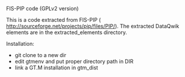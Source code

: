 FIS-PIP code (GPLv2 version)

This is a code extracted from FIS-PIP ( http://sourceforge.net/projects/pip/files/PIP/). The extracted DataQwik elements are in the extracted_elements directory.

Installation:
- git clone to a new dir
- edit gtmenv and put proper directory path in DIR
- link a GT.M installation in gtm_dist
